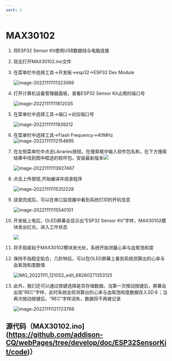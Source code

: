 ```yaml
---
sort: 2
---
```


# MAX30102

1. 将ESP32 Sensor Kit使用USB数据线与电脑连接

2. 双击打开MAX30102.ino文件

3. 在菜单栏中选择工具->开发板->esp32->ESP32 Dev Module

   ![image-20221111111323066](https://addison-cq.github.io/webPages/images/image-20221111111323066.png)

4. 打开计算机设备管理器面板，查看ESP32 Sensor Kit占用的端口号

   ![image-20221111111812035](https://addison-cq.github.io/webPages/images/image-20221111111812035.png)

5. 在菜单栏中选择工具->端口->对应端口号

   ![image-20221111111939212](https://addison-cq.github.io/webPages/images/image-20221111111939212.png)

6. 在菜单栏中选择工具->Flash Frequency->40MHz![image-20221111112154895](https://addison-cq.github.io/webPages/images/image-20221111112154895.png)

7. 在左侧菜单栏中点击Libraries按钮，在搜索框中输入软件包名称，在下方搜索结果中找到图中框选的软件包，安装最新版本![](https://addison-cq.github.io/webPages/images/image-20221111113050326.png)

   ![image-20221111113927467](https://addison-cq.github.io/webPages/images/image-20221111113927467.png)

8. 点击上传按钮,开始编译并烧录程序

   ![image-20221111115312228](https://addison-cq.github.io/webPages/images/image-20221111115312228.png)

9. 烧录完成后，可以在串口监视器中看到系统打印的开机信息

   ![image-20221111115540101](https://addison-cq.github.io/webPages/images/image-20221111115540101.png)
   
9. 开发板上电后，OLED屏幕会显示出“ESP32 Sensor Kit”字样，MAX30102模块发出红光，进入工作状态

   ![](https://addison-cq.github.io/webPages/images/ESP32-POWERON.jpg)
   
9. 将手指紧贴于MAX30102模块发光处，系统开始测量心率与血氧饱和度

9. 保持手指稳定贴合，几秒钟后，可以在OLED屏幕上看到系统测算出的心率与血氧饱和度数值

   ![IMG_20221111_121052_edit_68260271353125](https://addison-cq.github.io/webPages/images/ESP32-MAX30102.jpg)
   
9. 此外，我们还可以通过按键选择是否存储数据。当第一次按动按键后，屏幕会出现”REC“字样，此时系统会将测算出的心率与血氧饱和度数据存入SD卡；当再次按动按键后，“REC”字样消失，数据将不再被记录

   ![image-20221111121723766](https://addison-cq.github.io/webPages/images/ESP32-REC1.jpg)
   
   
## 源代码（MAX30102.ino](https://github.com/addison-CQ/webPages/tree/develop/doc/ESP32SensorKit/code)）
